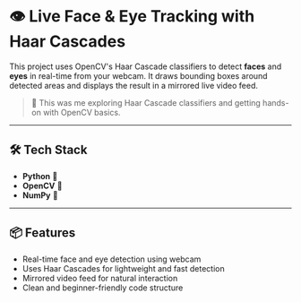 # 👁️ Live Face & Eye Tracking with Haar Cascades

This project uses OpenCV's Haar Cascade classifiers to detect **faces** and **eyes** in real-time from your webcam. It draws bounding boxes around detected areas and displays the result in a mirrored live video feed.

> 🧪 This was me exploring Haar Cascade classifiers and getting hands-on with OpenCV basics.

---

## 🛠️ Tech Stack

- **Python** 🐍
- **OpenCV** 🎥
- **NumPy** 🔢

---

## 📦 Features

- Real-time face and eye detection using webcam
- Uses Haar Cascades for lightweight and fast detection
- Mirrored video feed for natural interaction
- Clean and beginner-friendly code structure

